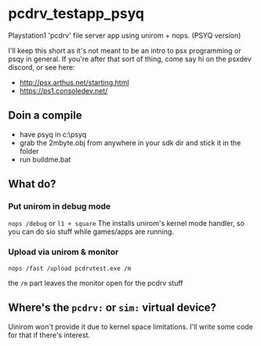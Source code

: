 # pcdrv_testapp_psyq
Playstation1 'pcdrv' file server app using unirom + nops. (PSYQ version)

I'll keep this short as it's not meant to be an intro to psx programming or psqy in general.
If you're after that sort of thing, come say hi on the psxdev discord, or see here:
- http://psx.arthus.net/starting.html
- https://ps1.consoledev.net/

## Doin a compile

- have psyq in c:\psyq
- grab the 2mbyte.obj from anywhere in your sdk dir and stick it in the folder
- run buildme.bat

## What do?

### Put unirom in debug mode
`nops /debug` or `l1 + square`
The installs unirom's kernel mode handler, so you can do sio stuff while games/apps are running.

### Upload via unirom & monitor
`nops /fast /upload pcdrvtest.exe /m`

the `/m` part leaves the monitor open for the pcdrv stuff

## Where's the `pcdrv:` or `sim:` virtual device?

Uinirom won't provide it due to kernel space limitations.
I'll write some code for that if there's interest.


